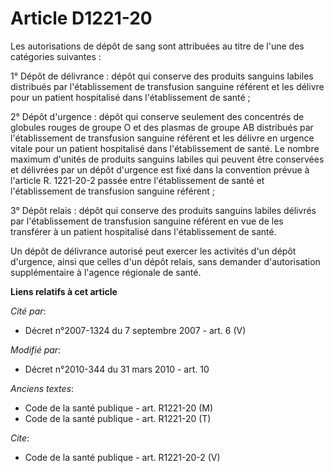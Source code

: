 # Article D1221-20

Les autorisations de dépôt de sang sont attribuées au titre de l'une des catégories suivantes : 

1° Dépôt de délivrance : dépôt qui conserve des produits sanguins labiles distribués par l'établissement de transfusion
sanguine référent et les délivre pour un patient hospitalisé dans l'établissement de santé ; 

2° Dépôt d'urgence : dépôt qui conserve seulement des concentrés de globules rouges de groupe O et des plasmas de groupe AB
distribués par l'établissement de transfusion sanguine référent et les délivre en urgence vitale pour un patient hospitalisé
dans l'établissement de santé. Le nombre maximum d'unités de produits sanguins labiles qui peuvent être conservées et
délivrées par un dépôt d'urgence est fixé dans la convention prévue à l'article R. 1221-20-2 passée entre l'établissement de
santé et l'établissement de transfusion sanguine référent ; 

3° Dépôt relais : dépôt qui conserve des produits sanguins labiles délivrés par l'établissement de transfusion sanguine
référent en vue de les transférer à un patient hospitalisé dans l'établissement de santé. 

Un dépôt de délivrance autorisé peut exercer les activités d'un dépôt d'urgence, ainsi que celles d'un dépôt relais, sans
demander d'autorisation supplémentaire à l'agence régionale de santé.

**Liens relatifs à cet article**

_Cité par_:

  - Décret n°2007-1324 du 7 septembre 2007 - art. 6 (V)

_Modifié par_:

  - Décret n°2010-344 du 31 mars 2010 - art. 10

_Anciens textes_:

  - Code de la santé publique - art. R1221-20 (M)
  - Code de la santé publique - art. R1221-20 (T)

_Cite_:

  - Code de la santé publique - art. R1221-20-2 (V)
